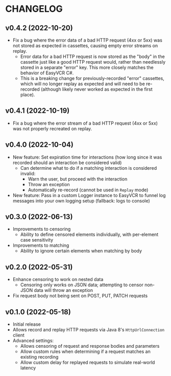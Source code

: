 # CHANGELOG

## v0.4.2 (2022-10-20)

- Fix a bug where the error data of a bad HTTP request (4xx or 5xx) was not stored as expected in cassettes, causing
  empty error streams on replay.
    - Error data for a bad HTTP request is now stored as the "body" in the cassette just like a good HTTP request
      would, rather than needlessly stored in a separate "error" key. This more closely matches the behavior of EasyVCR C#.
    - This is a breaking change for previously-recorded "error" cassettes, which will no longer replay as expected and
      will need to be re-recorded (although likely never worked as expected in the first place).

## v0.4.1 (2022-10-19)

- Fix a bug where the error stream of a bad HTTP request (4xx or 5xx) was not properly recreated on replay.

## v0.4.0 (2022-10-04)

- New feature: Set expiration time for interactions (how long since it was recorded should an interaction be considered
  valid)
    - Can determine what to do if a matching interaction is considered invalid:
        - Warn the user, but proceed with the interaction
        - Throw an exception
        - Automatically re-record (cannot be used in `Replay` mode)
- New feature: Pass in a custom Logger instance to EasyVCR to funnel log messages into your own logging setup (fallback:
  logs to console)

## v0.3.0 (2022-06-13)

- Improvements to censoring
    - Ability to define censored elements individually, with per-element case sensitivity
- Improvements to matching
    - Ability to ignore certain elements when matching by body

## v0.2.0 (2022-05-31)

- Enhance censoring to work on nested data
    - Censoring only works on JSON data; attempting to censor non-JSON data will throw an exception
- Fix request body not being sent on POST, PUT, PATCH requests

## v0.1.0 (2022-05-18)

- Initial release
- Allows record and replay HTTP requests via Java 8's `HttpUrlConnection` client
- Advanced settings:
    - Allows censoring of request and response bodies and parameters
    - Allow custom rules when determining if a request matches an existing recording
    - Allow custom delay for replayed requests to simulate real-world latency
